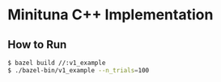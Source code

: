 # Minituna C++ Implementation

## How to Run

```bash
$ bazel build //:v1_example
$ ./bazel-bin/v1_example --n_trials=100
```